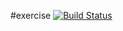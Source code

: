 #exercise [![Build Status](https://travis-ci.com/harry100/exercise.svg?branch=master)](https://travis-ci.com/harry100/exercise)
